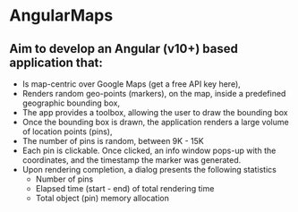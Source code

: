 # AngularMaps

## Aim to develop an Angular (v10+) based application that:
- Is map-centric over Google Maps (get a free API key here),
- Renders random geo-points (markers), on the map, inside a predefined geographic bounding box,
- The app provides a toolbox, allowing the user to draw the bounding box
- Once the bounding box is drawn, the application renders a large volume of location points (pins),
- The number of pins is random, between 9K - 15K
- Each pin is clickable. Once clicked, an info window pops-up with the coordinates, and the timestamp the marker was generated.
- Upon rendering completion, a dialog presents the following statistics
    - Number of pins
    - Elapsed time (start - end) of total rendering time
    - Total object (pin) memory allocation